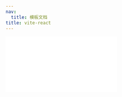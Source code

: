 ```yaml
---
nav:
  title: 模板文档
title: vite-react
---
```


<embed src="../../template/vite-react/README.md"></embed>
